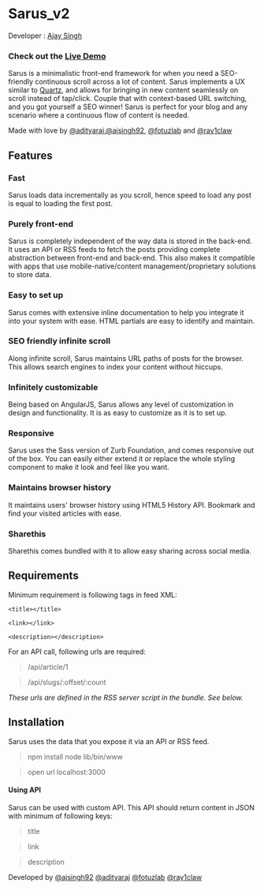 # Sarus_v2
Developer : [Ajay Singh](http://about.me/meajaysingh)
### Check out the [Live Demo](http://)

Sarus is a minimalistic front-end framework for when you need a SEO-friendly continuous scroll across a lot of content. Sarus implements a UX similar to [Quartz](http://qz.com/), and allows for bringing in new content seamlessly on scroll instead of tap/click. Couple that with context-based URL switching, and you got yourself a SEO winner! Sarus is perfect for your blog and any scenario where a continuous flow of content is needed.

Made with love by [@adityaraj](https://twitter.com/adityaraj),[@ajsingh92](https://twitter.com/ajsingh92), [@fotuzlab](https://twitter.com/fotuzlab) and [@ray1claw](https://twitter.com/ray1claw)

## Features

### Fast
Sarus loads data incrementally as you scroll, hence speed to load any post is equal to loading the first post.
### Purely front-end
Sarus is completely independent of the way data is stored in the back-end. It uses an API or RSS feeds to fetch the posts providing complete abstraction between front-end and back-end. This also makes it compatible with apps that use mobile-native/content management/proprietary solutions to store data.
### Easy to set up
Sarus comes with extensive inline documentation to help you integrate it into your system with ease. HTML partials are easy to identify and maintain.
### SEO friendly infinite scroll
Along infinite scroll, Sarus maintains URL paths of posts for the browser. This allows search engines to index your content without hiccups.
### Infinitely customizable
Being based on AngularJS, Sarus allows any level of customization in design and functionality. It is as easy to customize as it is to set up.
### Responsive
Sarus uses the Sass version of Zurb Foundation, and comes responsive out of the box. You can easily either extend it or replace the whole styling component to make it look and feel like you want.
### Maintains browser history
It maintains users' browser history using HTML5 History API. Bookmark and find your visited articles with ease.
### Sharethis
Sharethis comes bundled with it to allow easy sharing across social media.

## Requirements
Minimum requirement is following tags in feed XML:

`<title></title>`

`<link></link>`

`<description></description>`

For an API call, following urls are required:

> /api/article/1

> /api/slugs/:offset/:count

_These urls are defined in the RSS server script in the bundle. See below._

## Installation
Sarus uses the data that you expose it via an API or RSS feed.
>npm install
>node lib/bin/www

> open url localhost:3000

#### Using API
Sarus can be used with custom API. This API should return content in JSON with minimum of following keys:

> title

> link

> description

Developed by
[@ajsingh92](https://twitter.com/ajsingh92)
[@adityaraj](https://twitter.com/adityaraj)
[@fotuzlab](https://twitter.com/fotuzlab)
[@ray1claw](https://twitter.com/ray1claw)
